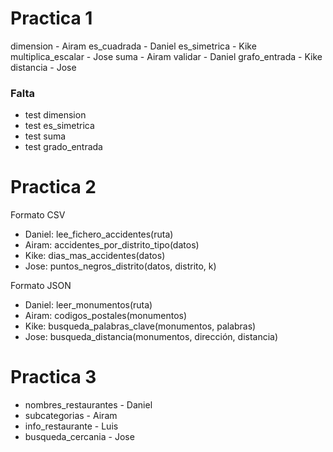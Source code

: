 # Practica 1
dimension - Airam
es_cuadrada - Daniel
es_simetrica - Kike
multiplica_escalar - Jose
suma - Airam
validar - Daniel
grafo_entrada - Kike
distancia - Jose

### Falta
- test dimension
- test es_simetrica
- test suma
- test grado_entrada

# Practica 2
Formato CSV
- Daniel: lee_fichero_accidentes(ruta)
- Airam: accidentes_por_distrito_tipo(datos)
- Kike: dias_mas_accidentes(datos)
- Jose: puntos_negros_distrito(datos, distrito, k)

Formato JSON
- Daniel: leer_monumentos(ruta)
- Airam: codigos_postales(monumentos)
- Kike: busqueda_palabras_clave(monumentos, palabras)
- Jose: busqueda_distancia(monumentos, dirección, distancia)


# Practica 3
+ nombres_restaurantes - Daniel
+ subcategorias - Airam
+ info_restaurante - Luis
+ busqueda_cercania - Jose